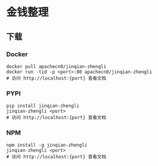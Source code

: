 # 金钱整理

## 下载

### Docker

```
docker pull apachecn0/jinqian-zhengli
docker run -tid -p <port>:80 apachecn0/jinqian-zhengli
# 访问 http://localhost:{port} 查看文档
```

### PYPI

```
pip install jinqian-zhengli
jinqian-zhengli <port>
# 访问 http://localhost:{port} 查看文档
```

### NPM

```
npm install -g jinqian-zhengli
jinqian-zhengli <port>
# 访问 http://localhost:{port} 查看文档
```